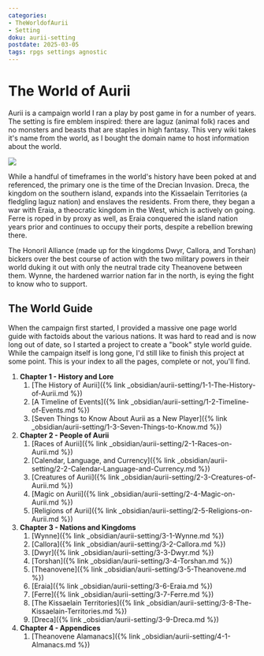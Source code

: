 ```yaml
---
categories:
- TheWorldofAurii
- Setting
doku: aurii-setting
postdate: 2025-03-05
tags: rpgs settings agnostic
---
```


# The World of Aurii

Aurii is a campaign world I ran a play by post game in for a number of years. The setting is fire emblem inspired: there are laguz (animal folk) races and no monsters and beasts that are staples in high fantasy. This very wiki takes it's name from the world, as I bought the domain name to host information about the world.

![](https://i.imgur.com/xg4Nh0g.jpg)

While a handful of timeframes in the world's history have been poked at and referenced, the primary one is the time of the Drecian Invasion. Dreca, the kingdom on the southern island, expands into the Kissaelain Territories (a fledgling laguz nation) and enslaves the residents. From there, they began a war with Eraia, a theocratic kingdom in the West, which is actively on going. Ferre is roped in by proxy as well, as Eraia conquered the island nation years prior and continues to occupy their ports, despite a rebellion brewing there.

The Honoril Alliance (made up for the kingdoms Dwyr, Callora, and Torshan) bickers over the best course of action with the two military powers in their world duking it out with only the neutral trade city Theanovene between them. Wynne, the hardened warrior nation far in the north, is eying the fight to know who to support.

## The World Guide

When the campaign first started, I provided a massive one page world guide with factoids about the various nations. It was hard to read and is now long out of date, so I started a project to create a "book" style world guide. While the campaign itself is long gone, I'd still like to finish this project at some point. This is your index to all the pages, complete or not, you'll find. 

1. **Chapter 1 - History and Lore**
    1. [The History of Aurii]({% link _obsidian/aurii-setting/1-1-The-History-of-Aurii.md %})
    2. [A Timeline of Events]({% link _obsidian/aurii-setting/1-2-Timeline-of-Events.md %})
    3. [Seven Things to Know About Aurii as a New Player]({% link _obsidian/aurii-setting/1-3-Seven-Things-to-Know.md %})
2. **Chapter 2 - People of Aurii**
    1. [Races of Aurii]({% link _obsidian/aurii-setting/2-1-Races-on-Aurii.md %})
    2. [Calendar, Language, and Currency]({% link _obsidian/aurii-setting/2-2-Calendar-Language-and-Currency.md %})
    3. [Creatures of Aurii]({% link _obsidian/aurii-setting/2-3-Creatures-of-Aurii.md %})
    4. [Magic on Aurii]({% link _obsidian/aurii-setting/2-4-Magic-on-Aurii.md %})
    5. [Religions of Aurii]({% link _obsidian/aurii-setting/2-5-Religions-on-Aurii.md %})
3. **Chapter 3 - Nations and Kingdoms**
    1. [Wynne]({% link _obsidian/aurii-setting/3-1-Wynne.md %})
    2. [Callora]({% link _obsidian/aurii-setting/3-2-Callora.md %})
    3. [Dwyr]({% link _obsidian/aurii-setting/3-3-Dwyr.md %})
    4. [Torshan]({% link _obsidian/aurii-setting/3-4-Torshan.md %})
    5. [Theanovene]({% link _obsidian/aurii-setting/3-5-Theanovene.md %})
    6. [Eraia]({% link _obsidian/aurii-setting/3-6-Eraia.md %})
    7. [Ferre]({% link _obsidian/aurii-setting/3-7-Ferre.md %})
    8. [The Kissaelain Territories]({% link _obsidian/aurii-setting/3-8-The-Kissaelain-Territories.md %})
    9. [Dreca]({% link _obsidian/aurii-setting/3-9-Dreca.md %})
4. **Chapter 4 - Appendices**
    1. [Theanovene Alamanacs]({% link _obsidian/aurii-setting/4-1-Almanacs.md %})
